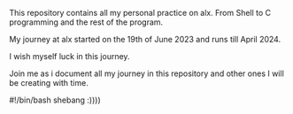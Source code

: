 This repository contains all my personal practice on alx. From Shell to C programming and the rest of the program.

My journey at alx started on the 19th of June 2023 and runs till April 2024.

I wish myself luck in this journey.

Join me as i document all my journey in this repository and other ones I will be creating with time.

#!/bin/bash shebang :))))
